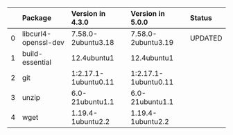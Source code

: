 <!-- markdown-link-check-disable -->

|    | Package              | Version in 4.3.0     | Version in 5.0.0     | Status   |
|---:|:---------------------|:---------------------|:---------------------|:---------|
|  0 | libcurl4-openssl-dev | 7.58.0-2ubuntu3.18   | 7.58.0-2ubuntu3.19   | UPDATED  |
|  1 | build-essential      | 12.4ubuntu1          | 12.4ubuntu1          |          |
|  2 | git                  | 1:2.17.1-1ubuntu0.11 | 1:2.17.1-1ubuntu0.11 |          |
|  3 | unzip                | 6.0-21ubuntu1.1      | 6.0-21ubuntu1.1      |          |
|  4 | wget                 | 1.19.4-1ubuntu2.2    | 1.19.4-1ubuntu2.2    |          |